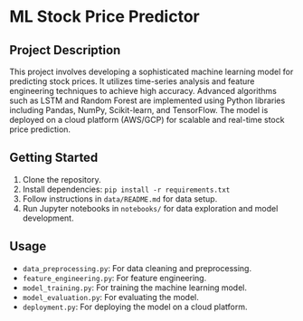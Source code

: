# ML Stock Price Predictor

## Project Description
This project involves developing a sophisticated machine learning model for predicting stock prices. It utilizes time-series analysis and feature engineering techniques to achieve high accuracy. Advanced algorithms such as LSTM and Random Forest are implemented using Python libraries including Pandas, NumPy, Scikit-learn, and TensorFlow. The model is deployed on a cloud platform (AWS/GCP) for scalable and real-time stock price prediction.

## Getting Started
1. Clone the repository.
2. Install dependencies: `pip install -r requirements.txt`
3. Follow instructions in `data/README.md` for data setup.
4. Run Jupyter notebooks in `notebooks/` for data exploration and model development.

## Usage
- `data_preprocessing.py`: For data cleaning and preprocessing.
- `feature_engineering.py`: For feature engineering.
- `model_training.py`: For training the machine learning model.
- `model_evaluation.py`: For evaluating the model.
- `deployment.py`: For deploying the model on a cloud platform.
